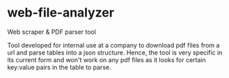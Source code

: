 # web-file-analyzer
Web scraper &amp; PDF parser tool

Tool developed for internal use at a company to download pdf files from a url and parse tables into a json structure.
Hence, the tool is very specific in its current form and won't work on any pdf files as it looks for certain key:value pairs in the table to parse.
